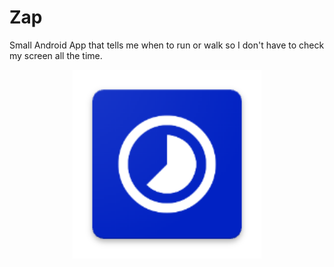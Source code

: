 # Zap

Small Android App that tells me when to run or walk so I don't have to check my screen all the time.

<img style="display:block;float:none;margin-left:auto;margin-right:auto;width:60%" src="./readme.png" />
